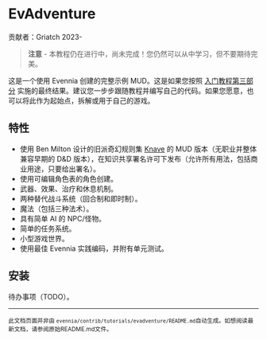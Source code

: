 # EvAdventure

贡献者：Griatch 2023-

> **注意** - 本教程仍在进行中，尚未完成！您仍然可以从中学习，但不要期待完美。

这是一个使用 Evennia 创建的完整示例 MUD。这是如果您按照 [入门教程第三部分](../Howtos/Beginner-Tutorial/Part3/Beginner-Tutorial-Part3-Overview.md) 实施的最终结果。建议您一步步跟随教程并编写自己的代码。如果您愿意，也可以将此作为起始点，拆解或用于自己的游戏。

## 特性

- 使用 Ben Milton 设计的旧派奇幻规则集 [Knave](https://rpggeek.com/rpg/50827/knave) 的 MUD 版本（无职业并整体兼容早期的 D&D 版本），在知识共享署名许可下发布（允许所有用法，包括商业用途，只要给出署名）。
- 使用可编辑角色表的角色创建。
- 武器、效果、治疗和休息机制。
- 两种替代战斗系统（回合制和即时制）。
- 魔法（包括三种法术）。
- 具有简单 AI 的 NPC/怪物。
- 简单的任务系统。
- 小型游戏世界。
- 使用最佳 Evennia 实践编码，并附有单元测试。

## 安装

待办事项（TODO）。


----

<small>此文档页面并非由 `evennia/contrib/tutorials/evadventure/README.md`自动生成。如想阅读最新文档，请参阅原始README.md文件。</small>
